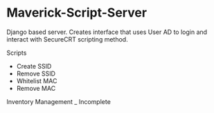# Maverick-Script-Server

Django based server.
Creates interface that uses User AD to login and interact with SecureCRT scripting method.

Scripts 
- Create SSID
- Remove SSID
- Whitelist MAC
- Remove MAC

Inventory Management
_ Incomplete

